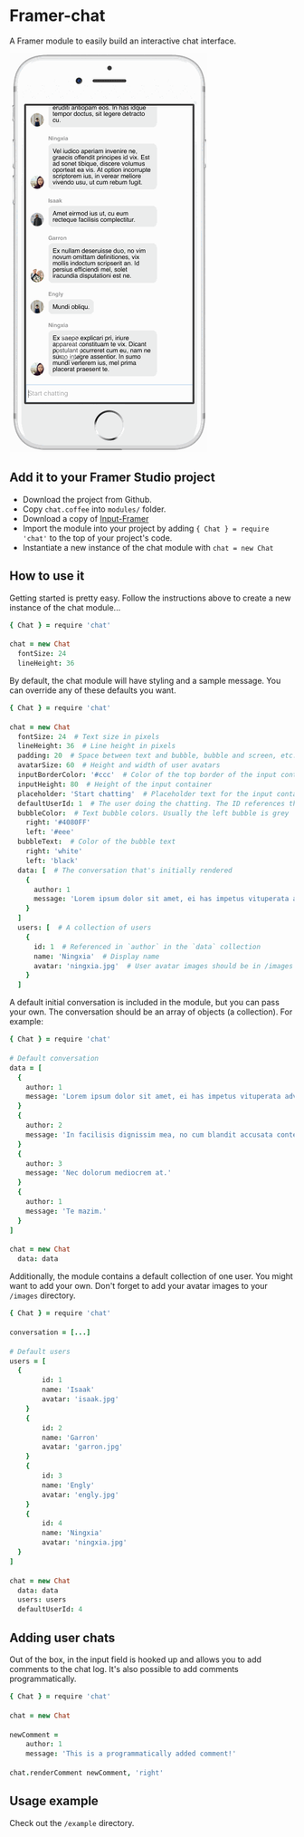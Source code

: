 # Framer-chat

A Framer module to easily build an interactive chat interface.

![Demo](/img/chat.gif)

## Add it to your Framer Studio project

* Download the project from Github.
* Copy `chat.coffee` into `modules/` folder.
* Download a copy of [Input-Framer](https://github.com/ajimix/Input-Framer)
* Import the module into your project by adding `{ Chat } = require 'chat'` to the top of your project's code.
* Instantiate a new instance of the chat module with `chat = new Chat`

## How to use it

Getting started is pretty easy. Follow the instructions above to create a new instance of the chat module...

```coffeescript
{ Chat } = require 'chat'

chat = new Chat
  fontSize: 24
  lineHeight: 36
```

By default, the chat module will have styling and a sample message. You can override any of these defaults you want.

```coffeescript
{ Chat } = require 'chat'

chat = new Chat
  fontSize: 24  # Text size in pixels
  lineHeight: 36  # Line height in pixels
  padding: 20  # Space between text and bubble, bubble and screen, etc.
  avatarSize: 60  # Height and width of user avatars
  inputBorderColor: '#ccc'  # Color of the top border of the input container
  inputHeight: 80  # Height of the input container
  placeholder: 'Start chatting'  # Placeholder text for the input container
  defaultUserId: 1  # The user doing the chatting. The ID references the collection below
  bubbleColor:  # Text bubble colors. Usually the left bubble is grey
    right: '#4080FF'
    left: '#eee'
  bubbleText:  # Color of the bubble text
    right: 'white'
    left: 'black'
  data: [  # The conversation that's initially rendered
    {
      author: 1
      message: 'Lorem ipsum dolor sit amet, ei has impetus vituperata adversarium, nihil populo semper eu ius, an eam vero sensibus.'
    }
  ]
  users: [  # A collection of users
    {
      id: 1  # Referenced in `author` in the `data` collection
      name: 'Ningxia'  # Display name
      avatar: 'ningxia.jpg'  # User avatar images should be in /images directory
    }
  ]
```

A default initial conversation is included in the module, but you can pass your own. The conversation should be an array of objects (a collection). For example:

```coffeescript
{ Chat } = require 'chat'

# Default conversation
data = [
  {
    author: 1
    message: 'Lorem ipsum dolor sit amet, ei has impetus vituperata adversarium, nihil populo semper eu ius, an eam vero sensibus.'
  }
  {
    author: 2
    message: 'In facilisis dignissim mea, no cum blandit accusata contentiones. Luptatum inimicus at usu.'
  }
  {
    author: 3
    message: 'Nec dolorum mediocrem at.'
  }
  {
    author: 1
    message: 'Te mazim.'
  }
]

chat = new Chat
  data: data
```

Additionally, the module contains a default collection of one user. You might want to add your own. Don't forget to add your avatar images to your `/images` directory.

```coffeescript
{ Chat } = require 'chat'

conversation = [...]

# Default users
users = [
  {
		id: 1
		name: 'Isaak'
		avatar: 'isaak.jpg'
	}
	{
		id: 2
		name: 'Garron'
		avatar: 'garron.jpg'
	}
	{
		id: 3
		name: 'Engly'
		avatar: 'engly.jpg'
	}
	{
		id: 4
		name: 'Ningxia'
		avatar: 'ningxia.jpg'
  }
]

chat = new Chat
  data: data
  users: users
  defaultUserId: 4
```

## Adding user chats

Out of the box, in the input field is hooked up and allows you to add comments to the chat log. It's also possible to add comments programmatically.

```coffeescript
{ Chat } = require 'chat'

chat = new Chat

newComment =
	author: 1
	message: 'This is a programmatically added comment!'

chat.renderComment newComment, 'right'
```

## Usage example

Check out the `/example` directory.
